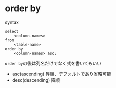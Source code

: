 # order by

syntax

```mysql
select
    <column-names>
from
    <table-name>
order by
    <column-names> asc;
```

`order by`の後は列名だけでなく式を書いてもいい
- asc(ascending) 昇順、デフォルトであり省略可能
- desc(descending) 降順

